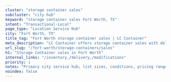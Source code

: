 ```yaml
---
cluster: "storage container sales"
subcluster: "city hub"
keyword: "storage container sales Fort Worth, TX"
intent: "Transactional-Local"
page_type: "Location Service Hub"
city: "Fort Worth, TX"
title_tag: "Fort Worth storage container sales | LC Container"
meta_description: "LC Container offers storage container sales with delivery in Fort Worth, TX. Local. Fast quotes. Since 2003."
url_slug: "/fort-worth/storage-containers/sales"
h1: "Storage Container sales in Fort Worth"
internal_links: "/inventory,/delivery,/modifications"
priority: 1
notes: "Primary city service hub; list sizes, conditions, pricing ranges, photos, testimonials."
noindex: false
---
```


<!-- TODO: Add unique city/inventory copy, images, and internal links here. -->
